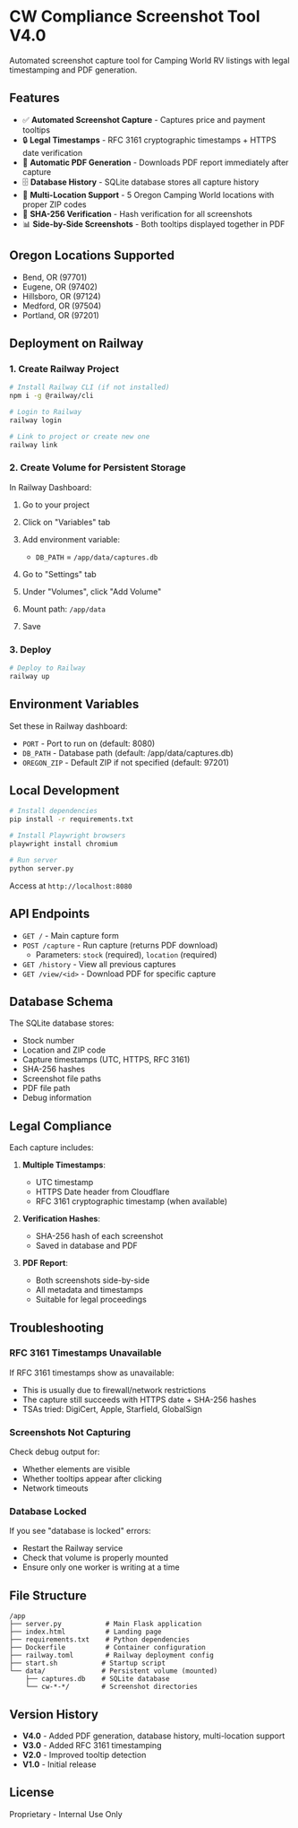 # CW Compliance Screenshot Tool V4.0

Automated screenshot capture tool for Camping World RV listings with legal timestamping and PDF generation.

## Features

- ✅ **Automated Screenshot Capture** - Captures price and payment tooltips
- 🔒 **Legal Timestamps** - RFC 3161 cryptographic timestamps + HTTPS date verification
- 📄 **Automatic PDF Generation** - Downloads PDF report immediately after capture
- 🗄️ **Database History** - SQLite database stores all capture history
- 📍 **Multi-Location Support** - 5 Oregon Camping World locations with proper ZIP codes
- 🔐 **SHA-256 Verification** - Hash verification for all screenshots
- 📊 **Side-by-Side Screenshots** - Both tooltips displayed together in PDF

## Oregon Locations Supported

- Bend, OR (97701)
- Eugene, OR (97402)
- Hillsboro, OR (97124)
- Medford, OR (97504)
- Portland, OR (97201)

## Deployment on Railway

### 1. Create Railway Project

```bash
# Install Railway CLI (if not installed)
npm i -g @railway/cli

# Login to Railway
railway login

# Link to project or create new one
railway link
```

### 2. Create Volume for Persistent Storage

In Railway Dashboard:
1. Go to your project
2. Click on "Variables" tab
3. Add environment variable:
   - `DB_PATH` = `/app/data/captures.db`

4. Go to "Settings" tab
5. Under "Volumes", click "Add Volume"
6. Mount path: `/app/data`
7. Save

### 3. Deploy

```bash
# Deploy to Railway
railway up
```

## Environment Variables

Set these in Railway dashboard:

- `PORT` - Port to run on (default: 8080)
- `DB_PATH` - Database path (default: /app/data/captures.db)
- `OREGON_ZIP` - Default ZIP if not specified (default: 97201)

## Local Development

```bash
# Install dependencies
pip install -r requirements.txt

# Install Playwright browsers
playwright install chromium

# Run server
python server.py
```

Access at `http://localhost:8080`

## API Endpoints

- `GET /` - Main capture form
- `POST /capture` - Run capture (returns PDF download)
  - Parameters: `stock` (required), `location` (required)
- `GET /history` - View all previous captures
- `GET /view/<id>` - Download PDF for specific capture

## Database Schema

The SQLite database stores:
- Stock number
- Location and ZIP code
- Capture timestamps (UTC, HTTPS, RFC 3161)
- SHA-256 hashes
- Screenshot file paths
- PDF file path
- Debug information

## Legal Compliance

Each capture includes:
1. **Multiple Timestamps**:
   - UTC timestamp
   - HTTPS Date header from Cloudflare
   - RFC 3161 cryptographic timestamp (when available)

2. **Verification Hashes**:
   - SHA-256 hash of each screenshot
   - Saved in database and PDF

3. **PDF Report**:
   - Both screenshots side-by-side
   - All metadata and timestamps
   - Suitable for legal proceedings

## Troubleshooting

### RFC 3161 Timestamps Unavailable

If RFC 3161 timestamps show as unavailable:
- This is usually due to firewall/network restrictions
- The capture still succeeds with HTTPS date + SHA-256 hashes
- TSAs tried: DigiCert, Apple, Starfield, GlobalSign

### Screenshots Not Capturing

Check debug output for:
- Whether elements are visible
- Whether tooltips appear after clicking
- Network timeouts

### Database Locked

If you see "database is locked" errors:
- Restart the Railway service
- Check that volume is properly mounted
- Ensure only one worker is writing at a time

## File Structure

```
/app
├── server.py           # Main Flask application
├── index.html          # Landing page
├── requirements.txt    # Python dependencies
├── Dockerfile          # Container configuration
├── railway.toml        # Railway deployment config
├── start.sh           # Startup script
└── data/              # Persistent volume (mounted)
    ├── captures.db    # SQLite database
    └── cw-*-*/        # Screenshot directories
```

## Version History

- **V4.0** - Added PDF generation, database history, multi-location support
- **V3.0** - Added RFC 3161 timestamping
- **V2.0** - Improved tooltip detection
- **V1.0** - Initial release

## License

Proprietary - Internal Use Only
